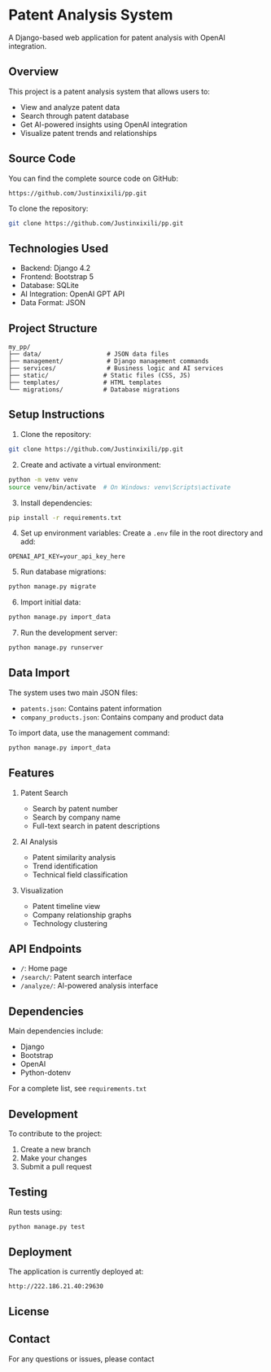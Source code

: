 # Patent Analysis System

A Django-based web application for patent analysis with OpenAI integration.

## Overview

This project is a patent analysis system that allows users to:
- View and analyze patent data
- Search through patent database
- Get AI-powered insights using OpenAI integration
- Visualize patent trends and relationships

## Source Code
You can find the complete source code on GitHub:
```
https://github.com/Justinxixili/pp.git
```

To clone the repository:
```bash
git clone https://github.com/Justinxixili/pp.git
```

## Technologies Used

- Backend: Django 4.2
- Frontend: Bootstrap 5
- Database: SQLite
- AI Integration: OpenAI GPT API
- Data Format: JSON

## Project Structure

```
my_pp/
├── data/                  # JSON data files
├── management/            # Django management commands
├── services/              # Business logic and AI services
├── static/               # Static files (CSS, JS)
├── templates/            # HTML templates
└── migrations/           # Database migrations
```

## Setup Instructions

1. Clone the repository:
```bash
git clone https://github.com/Justinxixili/pp.git
```

2. Create and activate a virtual environment:
```bash
python -m venv venv
source venv/bin/activate  # On Windows: venv\Scripts\activate
```

3. Install dependencies:
```bash
pip install -r requirements.txt
```

4. Set up environment variables:
Create a `.env` file in the root directory and add:
```
OPENAI_API_KEY=your_api_key_here
```

5. Run database migrations:
```bash
python manage.py migrate
```

6. Import initial data:
```bash
python manage.py import_data
```

7. Run the development server:
```bash
python manage.py runserver
```

## Data Import

The system uses two main JSON files:
- `patents.json`: Contains patent information
- `company_products.json`: Contains company and product data

To import data, use the management command:
```bash
python manage.py import_data
```

## Features

1. Patent Search
   - Search by patent number
   - Search by company name
   - Full-text search in patent descriptions

2. AI Analysis
   - Patent similarity analysis
   - Trend identification
   - Technical field classification

3. Visualization
   - Patent timeline view
   - Company relationship graphs
   - Technology clustering

## API Endpoints

- `/`: Home page
- `/search/`: Patent search interface
- `/analyze/`: AI-powered analysis interface

## Dependencies

Main dependencies include:
- Django
- Bootstrap
- OpenAI
- Python-dotenv

For a complete list, see `requirements.txt`

## Development

To contribute to the project:
1. Create a new branch
2. Make your changes
3. Submit a pull request

## Testing

Run tests using:
```bash
python manage.py test
```

## Deployment

The application is currently deployed at:
```
http://222.186.21.40:29630
```

## License



## Contact

For any questions or issues, please contact 